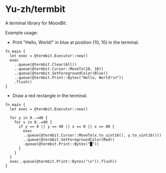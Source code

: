 # Yu-zh/termbit

A terminal library for MoonBit.

Example usage:

* Print "Hello, World!" in blue at position (10, 10) in the terminal.

```moonbit
fn main {
  let exec = @termbit.Executor::new()
  exec
    ..queue(@termbit.Clear(All))
    ..queue(@termbit.Cursor::MoveTo(10, 10))
    ..queue(@termbit.SetForegroundColor(Blue))
    ..queue(@termbit.Print::Bytes("Hello, World!\n"))
    .flush()
}
```

* Draw a red rectangle in the terminal.

```moonbit
fn main {
  let exec = @termbit.Executor::new()

  for y in 0..=40 {
    for x in 0..=80 {
      if y == 0 || y == 40 || x == 0 || x == 80 {
        exec
        ..queue(@termbit.Cursor::MoveTo(x.to_uint16(), y.to_uint16()))
        ..queue(@termbit.SetForegroundColor(Red))
        .queue(@termbit.Print::Bytes("█"))
      }
    }
  }
  exec..queue(@termbit.Print::Bytes("\n")).flush()
}

```